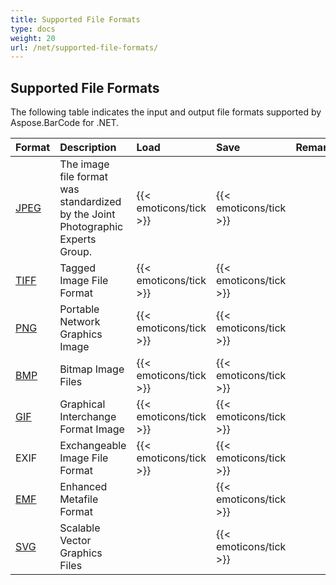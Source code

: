 ```yaml
---
title: Supported File Formats
type: docs
weight: 20
url: /net/supported-file-formats/
---
```


## **Supported File Formats**
The following table indicates the input and output file formats supported by Aspose.BarCode for .NET.

|**Format**|**Description**|**Load**|**Save**|**Remarks**|
| :- | :- | :- | :- | :- |
|[JPEG](https://wiki.fileformat.com/Image/JPEG/)|The image file format was standardized by the Joint Photographic Experts Group.|{{< emoticons/tick >}}|{{< emoticons/tick >}}| |
|[TIFF](https://wiki.fileformat.com/Image/TIFF/)|Tagged Image File Format|{{< emoticons/tick >}}|{{< emoticons/tick >}} | |
|[PNG](https://wiki.fileformat.com/Image/PNG/)|Portable Network Graphics Image|{{< emoticons/tick >}}|{{< emoticons/tick >}}| |
|[BMP](https://wiki.fileformat.com/Image/BMP/)|Bitmap Image Files|{{< emoticons/tick >}}|{{< emoticons/tick >}}| |
|[GIF](https://wiki.fileformat.com/Image/GIF/)|Graphical Interchange Format Image|{{< emoticons/tick >}}|{{< emoticons/tick >}}| |
|EXIF|Exchangeable Image File Format|{{< emoticons/tick >}}|{{< emoticons/tick >}}| |
|[EMF](https://wiki.fileformat.com/Image/EMF/)|Enhanced Metafile Format| |{{< emoticons/tick >}}| |
|[SVG](https://wiki.fileformat.com/page-description-language/SVG/)|Scalable Vector Graphics Files| |{{< emoticons/tick >}} | |

